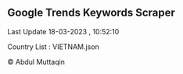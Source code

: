 

## Google Trends Keywords Scraper 
 
Last Update 18-03-2023 , 10:52:10

Country List :
VIETNAM.json



© Abdul Muttaqin 
